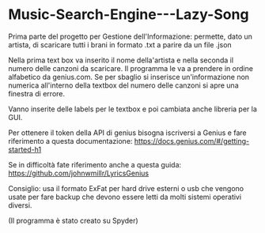 # Music-Search-Engine---Lazy-Song
Prima parte del progetto per Gestione dell'Informazione: permette, dato un artista, di scaricare tutti i brani in formato .txt a parire da un file .json

Nella prima text box va inserito il nome della'artista e nella seconda il numero delle canzoni da scaricare. Il programma le va a prendere in ordine alfabetico da genius.com. Se per sbaglio si inserisce un'informazione non numerica all'interno della textbox del numero delle canzoni si apre una finestra di errore. 

Vanno inserite delle labels per le textbox e poi cambiata anche libreria per la GUI.

Per ottenere il token della API di genius bisogna iscriversi a Genius e fare riferimento a questa documentazione: https://docs.genius.com/#/getting-started-h1

Se in difficoltà fate riferimento anche a questa guida: https://github.com/johnwmillr/LyricsGenius

Consiglio: usa il formato ExFat per hard drive esterni o usb che vengono usate per fare backup che devono essere letti da molti sistemi operativi diversi.

(Il programma è stato creato su Spyder)
